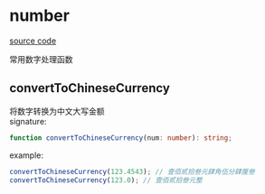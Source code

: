 # number

[source code](https://github.com/CiroLee/utils-gear/blob/main/src/number.ts)

常用数字处理函数

## convertToChineseCurrency

将数字转换为中文大写金额  
signature:

```typescript
function convertToChineseCurrency(num: number): string;
```

example:

```typescript
convertToChineseCurrency(123.4543); // 壹佰贰拾叁元肆角伍分肆厘叁
convertToChineseCurrency(123.0); // 壹佰贰拾叁元整
```
